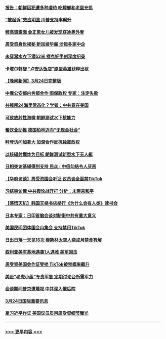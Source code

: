 #### [报告：朝鲜囚犯遭多种虐待 吃蟑螂和老鼠充饥](../pages/prog202/a103676191.md?t=03252143) 
#### [“被起诉”效应明显 川普支持率飙升](../pages/prog202/a103676188.md?t=03252143) 
#### [频高调露面 金正恩女儿被发现穿迪奥外套](../pages/prog202/a103676185.md?t=03252143) 
#### [周受资身世揭秘 新加坡华裔 涉猎多家中企](../pages/prog202/a103676160.md?t=03252143) 
#### [未穿潜水衣下潜52米 捷克好手创深度纪录](../pages/prog202/a103676145.md?t=03252143) 
#### [卡塔尔斡旋 “卢安达饭店”原型英雄获释出狱](../pages/prog202/a103676099.md?t=03252143) 
#### [【晚间新闻】3月24日完整版](../pages/prog202/a103675972.md?t=03252143) 
#### [中俄公安部内务部合作 图保政权 专家：注定失败](../pages/prog202/a103675987.md?t=03252143) 
#### [共舰闯24海里常态化？学者：中共意在美国](../pages/prog202/a103675970.md?t=03252143) 
#### [可致放射性海啸 朝鲜测试水下核能力](../pages/prog202/a103675870.md?t=03252143) 
#### [餐饮业助推 德国柏林迈向“无现金社会”](../pages/prog202/a103675873.md?t=03252143) 
#### [拜登访问加拿大 加深合作反抗独裁政权](../pages/prog202/a103675866.md?t=03252143) 
#### [以核辐射爆炸为目标 朝鲜测试新型水下无人艇](../pages/prog202/a103675743.md?t=03252143) 
#### [日相突访基辅得到支持 民众 : 中俄勾结令人厌恶](../pages/prog202/a103675677.md?t=03252143) 
#### [【华府访谈】周受资国会听证 议员谈全面禁TikTok](../pages/prog202/a103675674.md?t=03252143) 
#### [习结束访俄 中共舆论战开打 分析：未带来和平](../pages/prog202/a103675679.md?t=03252143) 
#### [【感悟天机】韩国天梯书店举行《为什么会有人类》读书会](../pages/prog202/a103675682.md?t=03252143) 
#### [日本专家：日印首脑会谈对制衡中共有重大意义](../pages/prog202/a103675684.md?t=03252143) 
#### [美国民间团体国会山集会 支持禁用TikTok](../pages/prog202/a103675672.md?t=03252143) 
#### [日出日落一天见16次 穆斯林太空人斋戒月禁食有解](../pages/prog202/a103675532.md?t=03252143) 
#### [叙利亚美军基地遇袭1人遇难 美军回击](../pages/prog202/a103675487.md?t=03252143) 
#### [周受资美国会作证受挫 TikTok被禁概率飙升](../pages/prog202/a103675481.md?t=03252143) 
#### [美设“老虎小组”专责军售 定期讨论台所需军力](../pages/prog202/a103675470.md?t=03252143) 
#### [会谈期间普京遭蔑视 中共深入俄后院](../pages/prog202/a103675476.md?t=03252143) 
#### [3月24日国际重要讯息](../pages/prog202/a103675465.md?t=03252143) 
#### [拿习近平作证 美国议员质问周受资细节曝光](../pages/prog202/a103675402.md?t=03252143) 

----
#### [ >>> 更早内容 <<< ](../indexes/prog202-earlier.md)
